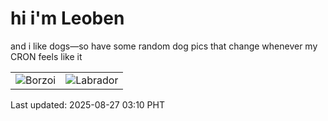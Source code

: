 # hi i'm Leoben

and i like dogs—so have some random dog pics that change whenever my CRON feels like it

|  |  |
|--------|----------|
| ![Borzoi](https://random-dog-vercel.vercel.app/api/random-borzoi?v=1756235455) | ![Labrador](https://random-dog-vercel.vercel.app/api/random-labrador?v=1756235455) |

Last updated: 2025-08-27 03:10 PHT
